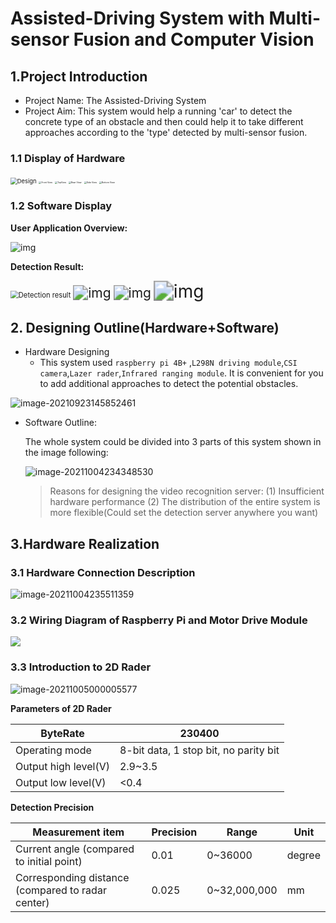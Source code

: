

# Assisted-Driving System with Multi-sensor Fusion and Computer Vision

## 1.Project Introduction

* Project Name: The Assisted-Driving System
* Project Aim: This system would help a running 'car' to detect the concrete type of an obstacle and then could help it to take different approaches according to the 'type'  detected by multi-sensor fusion.

### 1.1 Display of Hardware

<img src="https://raw.githubusercontent.com/gggdttt/ImageBeds/master/img/202110050009182.png" alt="Design" style="zoom:67%;" />

<img src="https://raw.githubusercontent.com/gggdttt/ImageBeds/master/img/202110050014046.jpg" alt="Front View" style="zoom: 25%;" />

<img src="https://raw.githubusercontent.com/gggdttt/ImageBeds/master/img/202110050011078.jpg" alt="TopView" style="zoom: 25%;" />

<img src="https://raw.githubusercontent.com/gggdttt/ImageBeds/master/img/202110050012196.jpg" alt="Rear View" style="zoom:25%;" />

<img src="https://raw.githubusercontent.com/gggdttt/ImageBeds/master/img/202110050012231.jpg" alt="Side View" style="zoom: 25%;" />

<img src="https://raw.githubusercontent.com/gggdttt/ImageBeds/master/img/202110050013114.jpg" alt="Bottom View" style="zoom: 25%;" />



### 1.2 Software Display

**User Application Overview:**

![img](https://raw.githubusercontent.com/gggdttt/ImageBeds/master/img/202110050017866.gif)

**Detection Result:**

<img src="https://raw.githubusercontent.com/gggdttt/ImageBeds/master/img/202110050023287.png" alt="Detection result" style="zoom:80%;" />   



<img src="https://raw.githubusercontent.com/gggdttt/ImageBeds/master/img/202110050025016.gif" alt="img" style="zoom:150%;" />

<img src="https://raw.githubusercontent.com/gggdttt/ImageBeds/master/img/202110050025705.gif" alt="img" style="zoom:150%;" />



<img src="https://raw.githubusercontent.com/gggdttt/ImageBeds/master/img/202110050025448.gif" alt="img" style="zoom: 200%;" />

## 2. Designing Outline(Hardware+Software)

* Hardware Designing
  * This system used `raspberry pi 4B+` ,`L298N driving module`,`CSI camera`,`Lazer rader`,`Infrared ranging module`. It is convenient for you to add additional approaches to detect the potential obstacles.

![image-20210923145852461](https://raw.githubusercontent.com/gggdttt/ImageBeds/master/img/202109231458577.png)

* Software Outline:

  The whole system could be divided into 3 parts of this system shown in the image following:

  ![image-20211004234348530](https://raw.githubusercontent.com/gggdttt/ImageBeds/master/img/202110042343675.png)

  > Reasons for designing the video recognition server:
  > (1) Insufficient hardware performance
  > (2) The distribution of the entire system is more flexible(Could set the detection server anywhere you want)

## 3.Hardware Realization

### 3.1 Hardware Connection Description



![image-20211004235511359](https://raw.githubusercontent.com/gggdttt/ImageBeds/master/img/202110042355455.png)

### 3.2 Wiring Diagram of Raspberry Pi and Motor Drive Module

![](https://raw.githubusercontent.com/gggdttt/ImageBeds/master/img/202110042358950.png)

### 3.3 Introduction to 2D Rader 

![image-20211005000005577](https://raw.githubusercontent.com/gggdttt/ImageBeds/master/img/202110050000666.png)

**Parameters of 2D Rader** 

| ByteRate             | 230400                                |
| -------------------- | ------------------------------------- |
| Operating mode       | 8-bit data, 1 stop bit, no parity bit |
| Output high level(V) | 2.9~3.5                               |
| Output low level(V)  | <0.4                                  |

**Detection Precision**

| Measurement item                                  | Precision | Range        | Unit   |
| ------------------------------------------------- | --------- | ------------ | ------ |
| Current angle (compared to initial point)         | 0.01      | 0~36000      | degree |
| Corresponding distance (compared to radar center) | 0.025     | 0~32,000,000 | mm     |

